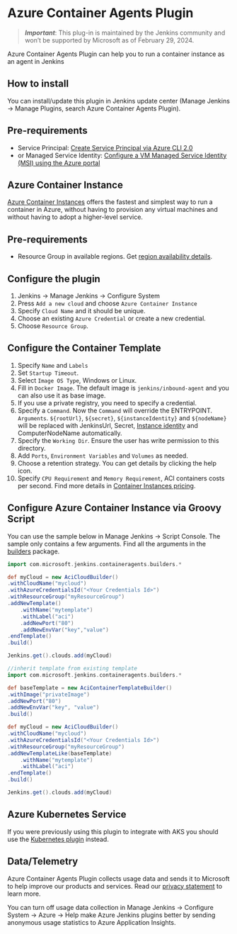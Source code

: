 # Azure Container Agents Plugin

> ***Important***: This plug-in is maintained by the Jenkins community and won’t be supported by Microsoft as of February 29, 2024.

Azure Container Agents Plugin can help you to run a container instance as an agent in Jenkins

## How to install
You can install/update this plugin in Jenkins update center (Manage Jenkins -> Manage Plugins, search Azure Container Agents Plugin).

## Pre-requirements
* Service Principal: [Create Service Principal via Azure CLI 2.0](https://docs.microsoft.com/en-us/cli/azure/create-an-azure-service-principal-azure-cli?toc=%2fazure%2fazure-resource-manager%2ftoc.json)
* or Managed Service Identity: [Configure a VM Managed Service Identity (MSI) using the Azure portal](https://docs.microsoft.com/en-us/azure/active-directory/msi-qs-configure-portal-windows-vm)

## Azure Container Instance

[Azure Container Instances](https://docs.microsoft.com/en-us/azure/container-instances/) offers the fastest and simplest way to run a container in Azure, without having to provision any virtual machines and without having to adopt a higher-level service.

## Pre-requirements
* Resource Group in available regions. Get [region availability details](https://azure.microsoft.com/en-us/global-infrastructure/services/?products=container-instances).

## Configure the plugin
1. Jenkins -> Manage Jenkins -> Configure System
2. Press `Add a new cloud` and choose `Azure Container Instance`
3. Specify `Cloud Name` and it should be unique.
4. Choose an existing `Azure Credential` or create a new credential.
5. Choose `Resource Group`.

## Configure the Container Template
1. Specify `Name` and `Labels`
2. Set `Startup Timeout`.
3. Select `Image OS Type`, Windows or Linux.
4. Fill in `Docker Image`. The default image is `jenkins/inbound-agent` and you can also use it as base image.
5. If you use a private registry, you need to specify a credential.
6. Specify a `Command`. Now the `Command` will override the ENTRYPOINT. `Arguments`. `${rootUrl}`, `${secret}`, `${instanceIdentity}` and `${nodeName}` will be replaced with JenkinsUrl, Secret, [Instance identity](https://github.com/jenkinsci/instance-identity-plugin) and ComputerNodeName automatically.
7. Specify the `Working Dir`. Ensure the user has write permission to this directory.
8. Add `Ports`, `Environment Variables` and `Volumes` as needed.
9. Choose a retention strategy. You can get details by clicking the help icon.
10. Specify `CPU Requirement` and `Memory Requirement`, ACI containers costs per second. Find more details in [Container Instances pricing](https://azure.microsoft.com/en-us/pricing/details/container-instances/).

## Configure Azure Container Instance via Groovy Script

You can use the sample below in Manage Jenkins -> Script Console. The sample only contains a few arguments. Find all the arguments in the [builders](src/main/java/com/microsoft/jenkins/containeragents/builders/) package.
```groovy
import com.microsoft.jenkins.containeragents.builders.*

def myCloud = new AciCloudBuilder()
.withCloudName("mycloud")
.withAzureCredentialsId("<Your Credentials Id>")
.withResourceGroup("myResourceGroup")
.addNewTemplate()
    .withName("mytemplate")
    .withLabel("aci")
    .addNewPort("80")
    .addNewEnvVar("key","value")
.endTemplate()
.build()

Jenkins.get().clouds.add(myCloud)
```
```groovy
//inherit template from existing template
import com.microsoft.jenkins.containeragents.builders.*

def baseTemplate = new AciContainerTemplateBuilder()
.withImage("privateImage")
.addNewPort("80")
.addNewEnvVar("key", "value")
.build()

def myCloud = new AciCloudBuilder()
.withCloudName("mycloud")
.withAzureCredentialsId("<Your Credentials Id>")
.withResourceGroup("myResourceGroup")
.addNewTemplateLike(baseTemplate)
    .withName("mytemplate")
    .withLabel("aci")
.endTemplate()
.build()

Jenkins.get().clouds.add(myCloud)
```

<!-- remove this section after August 2021 -->
## Azure Kubernetes Service

If you were previously using this plugin to integrate with AKS you should use the [Kubernetes plugin](https://plugins.jenkins.io/kubernetes/) instead.

## Data/Telemetry

Azure Container Agents Plugin collects usage data and sends it to Microsoft to help improve our products and services. Read our [privacy statement](http://go.microsoft.com/fwlink/?LinkId=521839) to learn more.

You can turn off usage data collection in Manage Jenkins -> Configure System -> Azure -> Help make Azure Jenkins plugins better by sending anonymous usage statistics to Azure Application Insights.